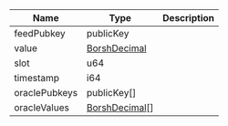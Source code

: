 

| Name | Type | Description |
|--|--|--|
| feedPubkey | publicKey |  |
| value | [BorshDecimal](/idl/types/BorshDecimal) |  |
| slot | u64 |  |
| timestamp | i64 |  |
| oraclePubkeys | publicKey[] |  |
| oracleValues | [BorshDecimal](/idl/types/BorshDecimal)[] |  |
